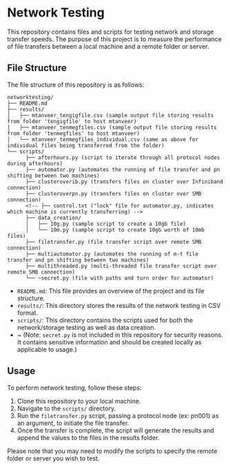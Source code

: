 # Network Testing

This repository contains files and scripts for testing network and storage transfer speeds. The purpose of this project is to measure the performance of file transfers between a local machine and a remote folder or server.

## File Structure

The file structure of this repository is as follows:

```plaintext
networktesting/
├── README.md
├── results/
│   ├── mtanveer_tengigfile.csv (sample output file storing results from folder 'tengigfile' to host mtanveer)
│   ├── mtanveer_tenmegfiles.csv (sample output file storing results from folder 'tenmegfiles' to host mtanveer)
│   └── mtanveer_tenmegfiles_individual.csv (same as above for individual files being transferred from the folder)
└── scripts/
      ├── afterhours.py (script to iterate through all protocol nodes during afterhours)
      ├── automator.py (automates the running of file transfer and pn shifting between two machines)
      ├── clusteroverib.py (transfers files on cluster over Infiniband connection)
      ├── clusteroverpn.py (transfers files on cluster over SMB connection)
      <!-- ├── control.txt ("lock" file for automator.py, indicates which machine is currently transferring) -->
      ├── data_creation/
      │   ├── 10g.py (sample script to create a 10gb file)
      │   └── 10m.py (sample script to create 10gb worth of 10mb files)
      ├── filetransfer.py (file transfer script over remote SMB connection)      
      ├── multiautomator.py (automates the running of m-t file transfer and pn shifting between two machines)    
      ├── multithreaded.py (multi-threaded file transfer script over remote SMB connection)    
      └── ~secret.py (file with paths and turn order for automator)
```

- `README.md`: This file provides an overview of the project and its file structure.
- `results/`: This directory stores the results of the network testing in CSV format.
- `scripts/`: This directory contains the scripts used for both the network/storage testing as well as data creation.
- ~ (Note: `secret.py` is not included in this repository for security reasons. It contains sensitive information and should be created locally as applicable to usage.)

## Usage

To perform network testing, follow these steps:

1. Clone this repository to your local machine.
2. Navigate to the `scripts/` directory.
3. Run the `filetransfer.py` script, passing a protocol node (ex: pn001) as an argument, to initiate the file transfer.
4. Once the transfer is complete, the script will generate the results and append the values to the files in the results folder.

Please note that you may need to modify the scripts to specify the remote folder or server you wish to test.
